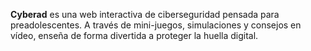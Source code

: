 **Cyberad** es una web interactiva de ciberseguridad pensada para preadolescentes. A través de mini-juegos, simulaciones y consejos en vídeo, enseña de forma divertida a proteger la huella digital.
